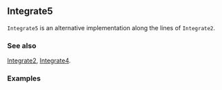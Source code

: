 ## Integrate5 

`Integrate5` is an alternative implementation along the lines of `Integrate2`.

### See also

[Integrate2](Integrate2), [Integrate4](Integrate4).

### Examples
